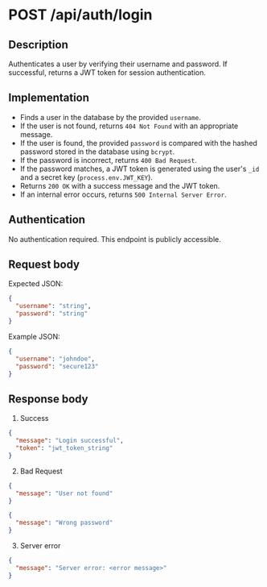 # POST /api/auth/login

## Description
Authenticates a user by verifying their username and password. If successful, returns a JWT token for session authentication.

## Implementation
- Finds a user in the database by the provided `username`.
- If the user is not found, returns `404 Not Found` with an appropriate message.
- If the user is found, the provided `password` is compared with the hashed password stored in the database using `bcrypt`.
- If the password is incorrect, returns `400 Bad Request`.
- If the password matches, a JWT token is generated using the user's `_id` and a secret key (`process.env.JWT_KEY`).
- Returns `200 OK` with a success message and the JWT token.
- If an internal error occurs, returns `500 Internal Server Error`.

## Authentication
No authentication required. This endpoint is publicly accessible.

## Request body
Expected JSON:
```json
{
  "username": "string",
  "password": "string"
}
```
Example JSON:
```json
{
  "username": "johndoe",
  "password": "secure123"
}
```

## Response body
1. Success
```json
{
  "message": "Login successful",
  "token": "jwt_token_string"
}
```
2. Bad Request
```json
{
  "message": "User not found"
}
```
```json
{
  "message": "Wrong password"
}
```
3. Server error
```json
{
  "message": "Server error: <error message>"
}
```
